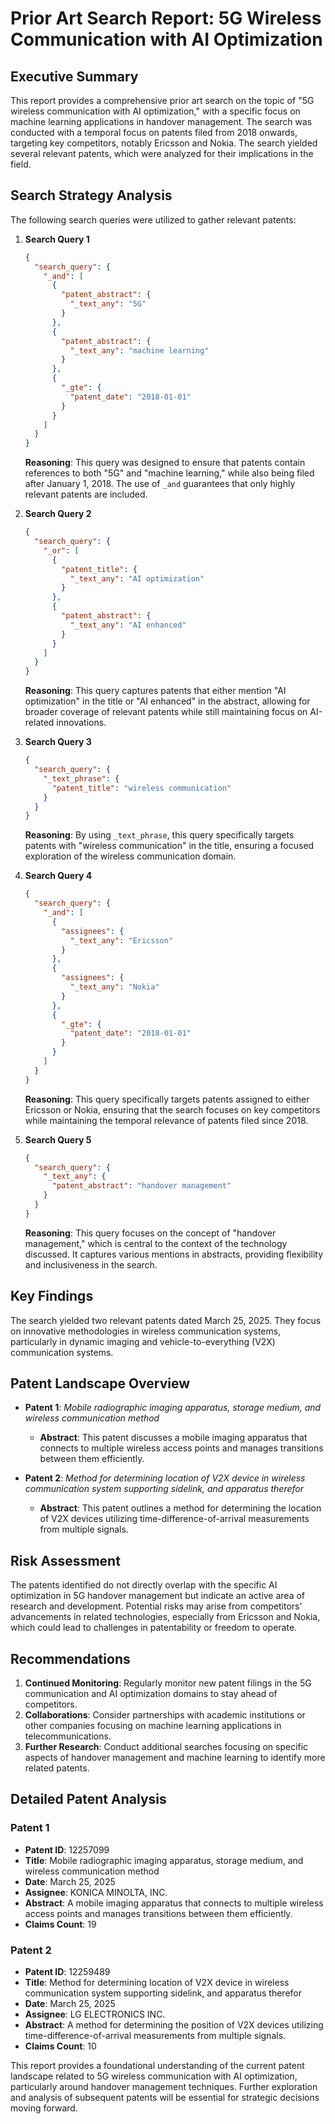 # Prior Art Search Report: 5G Wireless Communication with AI Optimization

## Executive Summary
This report provides a comprehensive prior art search on the topic of "5G wireless communication with AI optimization," with a specific focus on machine learning applications in handover management. The search was conducted with a temporal focus on patents filed from 2018 onwards, targeting key competitors, notably Ericsson and Nokia. The search yielded several relevant patents, which were analyzed for their implications in the field.

## Search Strategy Analysis

The following search queries were utilized to gather relevant patents:

1. **Search Query 1**
   ```json
   {
     "search_query": {
       "_and": [
         {
           "patent_abstract": {
             "_text_any": "5G"
           }
         },
         {
           "patent_abstract": {
             "_text_any": "machine learning"
           }
         },
         {
           "_gte": {
             "patent_date": "2018-01-01"
           }
         }
       ]
     }
   }
   ```
   **Reasoning**: This query was designed to ensure that patents contain references to both "5G" and "machine learning," while also being filed after January 1, 2018. The use of `_and` guarantees that only highly relevant patents are included.

2. **Search Query 2**
   ```json
   {
     "search_query": {
       "_or": [
         {
           "patent_title": {
             "_text_any": "AI optimization"
           }
         },
         {
           "patent_abstract": {
             "_text_any": "AI enhanced"
           }
         }
       ]
     }
   }
   ```
   **Reasoning**: This query captures patents that either mention "AI optimization" in the title or "AI enhanced" in the abstract, allowing for broader coverage of relevant patents while still maintaining focus on AI-related innovations.

3. **Search Query 3**
   ```json
   {
     "search_query": {
       "_text_phrase": {
         "patent_title": "wireless communication"
       }
     }
   }
   ```
   **Reasoning**: By using `_text_phrase`, this query specifically targets patents with "wireless communication" in the title, ensuring a focused exploration of the wireless communication domain.

4. **Search Query 4**
   ```json
   {
     "search_query": {
       "_and": [
         {
           "assignees": {
             "_text_any": "Ericsson"
           }
         },
         {
           "assignees": {
             "_text_any": "Nokia"
           }
         },
         {
           "_gte": {
             "patent_date": "2018-01-01"
           }
         }
       ]
     }
   }
   ```
   **Reasoning**: This query specifically targets patents assigned to either Ericsson or Nokia, ensuring that the search focuses on key competitors while maintaining the temporal relevance of patents filed since 2018.

5. **Search Query 5**
   ```json
   {
     "search_query": {
       "_text_any": {
         "patent_abstract": "handover management"
       }
     }
   }
   ```
   **Reasoning**: This query focuses on the concept of "handover management," which is central to the context of the technology discussed. It captures various mentions in abstracts, providing flexibility and inclusiveness in the search.

## Key Findings
The search yielded two relevant patents dated March 25, 2025. They focus on innovative methodologies in wireless communication systems, particularly in dynamic imaging and vehicle-to-everything (V2X) communication systems.

## Patent Landscape Overview
- **Patent 1**: *Mobile radiographic imaging apparatus, storage medium, and wireless communication method*
  - **Abstract**: This patent discusses a mobile imaging apparatus that connects to multiple wireless access points and manages transitions between them efficiently.
  
- **Patent 2**: *Method for determining location of V2X device in wireless communication system supporting sidelink, and apparatus therefor*
  - **Abstract**: This patent outlines a method for determining the location of V2X devices utilizing time-difference-of-arrival measurements from multiple signals.

## Risk Assessment
The patents identified do not directly overlap with the specific AI optimization in 5G handover management but indicate an active area of research and development. Potential risks may arise from competitors' advancements in related technologies, especially from Ericsson and Nokia, which could lead to challenges in patentability or freedom to operate.

## Recommendations
1. **Continued Monitoring**: Regularly monitor new patent filings in the 5G communication and AI optimization domains to stay ahead of competitors.
2. **Collaborations**: Consider partnerships with academic institutions or other companies focusing on machine learning applications in telecommunications.
3. **Further Research**: Conduct additional searches focusing on specific aspects of handover management and machine learning to identify more related patents.

## Detailed Patent Analysis

### Patent 1
- **Patent ID**: 12257099
- **Title**: Mobile radiographic imaging apparatus, storage medium, and wireless communication method
- **Date**: March 25, 2025
- **Assignee**: KONICA MINOLTA, INC.
- **Abstract**: A mobile imaging apparatus that connects to multiple wireless access points and manages transitions between them efficiently.
- **Claims Count**: 19

### Patent 2
- **Patent ID**: 12259489
- **Title**: Method for determining location of V2X device in wireless communication system supporting sidelink, and apparatus therefor
- **Date**: March 25, 2025
- **Assignee**: LG ELECTRONICS INC.
- **Abstract**: A method for determining the position of V2X devices utilizing time-difference-of-arrival measurements from multiple signals.
- **Claims Count**: 10

This report provides a foundational understanding of the current patent landscape related to 5G wireless communication with AI optimization, particularly around handover management techniques. Further exploration and analysis of subsequent patents will be essential for strategic decisions moving forward.